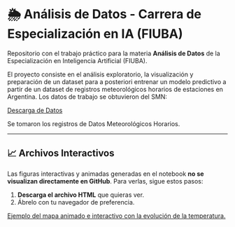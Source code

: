 # 🌦️ Análisis de Datos - Carrera de Especialización en IA (FIUBA)

Repositorio con el trabajo práctico para la materia **Análisis de Datos** de la Especialización en Inteligencia Artificial (FIUBA).

El proyecto consiste en el análisis exploratorio, la visualización y preparación de un dataset para a posteriori entrenar un modelo predictivo a partir de un dataset de registros meteorológicos horarios de estaciones en Argentina. Los datos de trabajo se obtuvieron del SMN: 

[Descarga de Datos](https://www.smn.gob.ar/descarga-de-datos)

Se tomaron los registros de Datos Meteorológicos Horarios.

---
## 📈 Archivos Interactivos

Las figuras interactivas y animadas generadas en el notebook **no se visualizan directamente en GitHub**. Para verlas, sigue estos pasos:

1.  **Descarga el archivo HTML** que quieras ver.
2.  Ábrelo con tu navegador de preferencia.

[Ejemplo del mapa animado e interactivo con la evolución de la temperatura.](https://danisa-loop.github.io/AnalisisDatos_JUL2025_CEIA/mapa_animado_T.html)
